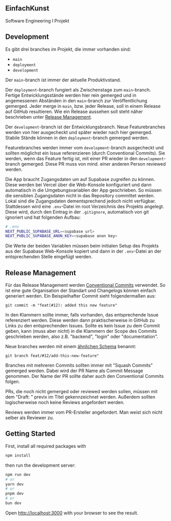 ## EinfachKunst

Software Engineering I Projekt

## Development

Es gibt drei branches im Projekt, die immer vorhanden sind:
- `main`
- `deployment`
- `development`

Der `main`-branch ist immer der aktuelle Produktivstand.

Der `deployment`-branch fungiert als Zwischenstage zum `main`-branch. Fertige Entwicklungsstände werden hier rein gemerged und in angemessenen Abständen in den `main`-branch zur Veröffentlichung gemerged. Jeder merge in `main`, bzw. jeder Release, soll in einem Release auf GitHub resultieren. Wie ein Release aussehen soll steht näher beschrieben unter [Release Management](##-release-management).

Der `development`-branch ist der Entwicklungsbranch. Neue Featurebranches werden von hier ausgecheckt und später wieder nach hier gemerged. Stabile Stände können in den `deployment`-branch gemerged werden.

Featurebranches werden immer vom `development`-branch ausgecheckt und sollten möglichst ein Issue referenzieren (durch Conventional Commits). Sie werden, wenn das Feature fertig ist, mit einer PR wieder in den `development`-branch gemerged. Diese PR muss von mind. einer anderen Person reviewed werden.

Die App braucht Zugangsdaten um auf Supabase zugreifen zu können. Diese werden bei Vercel über die Web-Konsole konfiguriert und dann automatisch in die Umgebungsvariablen der App geschrieben. So müssen die sensiblen Zugangsdaten nicht in das Repository committet werden. Lokal sind die Zugangsdaten dementsprechend jedoch nicht verfügbar. Stattdessen wird eine `.env`-Datei im root Verzeichnis des Projekts angelegt. Diese wird, durch den Eintrag in der `.gitignore`, automatisch von git ignoriert und hat folgenden Aufbau:
```sh
# .env
NEXT_PUBLIC_SUPABASE_URL=<supabase url>
NEXT_PUBLIC_SUPABASE_ANON_KEY=<supabase anon key>
```
Die Werte der beiden Variablen müssen beim initialen Setup des Projekts aus der Supabase Web-Konsole kopiert und dann in der `.env`-Datei an der entsprechenden Stelle eingefügt werden.

## Release Management
Für das Release Management werden [Conventional Commits](https://www.conventionalcommits.org/en/v1.0.0/) verwendet. So ist eine gute Organisation der Standart und Changelogs können einfach generiert werden.
Ein Beispielhafter Commit sieht folgendermaßen aus:
```
git commit -m "feat(#12): added this new feature"
```
In den Klammern sollte immer, falls vorhanden, das entsprechende Issue referenziert werden. Diese werden dann praktischerweise in GitHub zu Links zu den entsprechenden Issues. Sollte es kein Issue zu dem Commit geben, kann (muss aber nicht) in die Klammern der Scope des Commits geschrieben werden, also z.B. "backend", "login" oder "documentation".

Neue branches werden mit einem [ähnlichen Schema](https://dev.to/varbsan/a-simplified-convention-for-naming-branches-and-commits-in-git-il4) benannt:
```
git branch feat/#12/add-this-new-feature"
```

Branches mit mehreren Commits sollten immer mit "Squash Commits" gemerged werden. Dabei wird der PR Name als Commit Message genommen. Der Name der PR sollte daher auch den Conventional Commits folgen.

PRs, die noch nicht gemerged oder reviewed werden sollen, müssen mit dem "Draft: " previx im Titel gekennzeichnet werden. Außerdem sollten logischerweise noch keine Reviews angefordert werden.

Reviews werden immer vom PR-Ersteller angefordert. Man weist sich nicht selber als Reviewer zu.

## Getting Started

First, install all required packages with
```bash
npm install
```
then run the development server:

```bash
npm run dev
# or
yarn dev
# or
pnpm dev
# or
bun dev
```

Open [http://localhost:3000](http://localhost:3000) with your browser to see the result.
